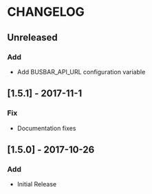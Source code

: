 # CHANGELOG

## Unreleased
### Add
- Add BUSBAR_API_URL configuration variable

## [1.5.1] - 2017-11-1
### Fix
- Documentation fixes

## [1.5.0] - 2017-10-26
### Add
- Initial Release
